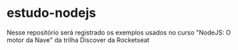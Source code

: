 # estudo-nodejs
Nesse repositório será registrado os exemplos usados no curso "NodeJS: O motor da Nave" da trilha Discover da Rocketseat
